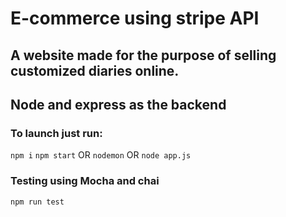 # E-commerce using stripe API
 
## A website made for the purpose of selling customized diaries online.
## Node and express as the backend

### To launch just run:
`npm i`
`npm start` OR `nodemon` OR `node app.js`

### Testing using Mocha and chai
`npm run test`
